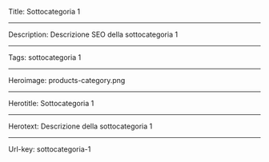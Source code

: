 Title: Sottocategoria 1

----

Description: Descrizione SEO della sottocategoria 1

----

Tags: sottocategoria 1

----

Heroimage: products-category.png

----

Herotitle: Sottocategoria 1

----

Herotext: Descrizione della sottocategoria 1

----

Url-key: sottocategoria-1

